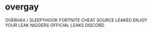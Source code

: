 # overgay
OVERHAX / SLEEPYHOOK FORTNITE CHEAT SOURCE LEAKED ENJOY YOUR LEAK NIGGERS
OFFICIAL LEAKS DISCORD 
